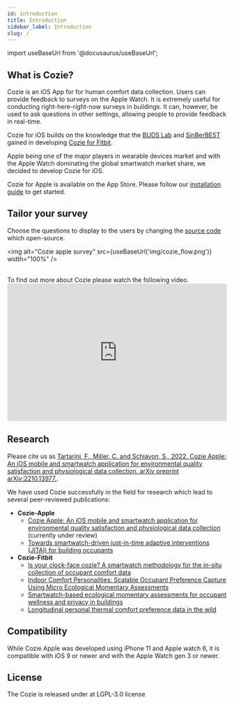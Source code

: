 ```yaml
---
id: introduction
title: Introduction
sidebar_label: Introduction
slug: /
---
```


import useBaseUrl from '@docusaurus/useBaseUrl'; 

## What is Cozie?

Cozie is an iOS App for for human comfort data collection. Users can provide feedback to surveys on the Apple Watch. It is extremely useful for conducting right-here-right-now surveys in buildings. It can, however, be used to ask questions in other settings, allowing people to provide feedback in real-time.

Cozie for iOS builds on the knowledge that the [BUDS Lab](https://www.budslab.org/) and [SinBerBEST](https://sinberbest.berkeley.edu) gained in developing [Cozie for Fitbit](https://cozie-fitbit.app).

Apple being one of the major players in wearable devices market and with the Apple Watch dominating the global smartwatch market share, we decided to develop Cozie for iOS. 

Cozie for Apple is available on the App Store. Please follow our [installation guide](installation) to get started.

## Tailor your survey

Choose the questions to display to the users by changing the [source code](https://github.com/cozie-app/cozie-apple) which open-source.

<img alt="Cozie apple survey" src={useBaseUrl('img/cozie_flow.png')}  width="100%" />

<br/>
To find out more about Cozie please watch the following video.
<iframe width="100%" height="315" src="https://www.youtube.com/embed/5e4FwVydYRE" frameborder="0" allow="accelerometer; autoplay; clipboard-write; encrypted-media; gyroscope; picture-in-picture" allowFullScreen></iframe>

## Research
Please cite us as [Tartarini, F., Miller, C. and Schiavon, S., 2022. Cozie Apple: An iOS mobile and smartwatch application for environmental quality satisfaction and physiological data collection. arXiv preprint arXiv:2210.13977.](ttps://arxiv.org/abs/2210.13977).

We have used Cozie successfully in the field for research which lead to several peer-reviewed publications:

- **Cozie-Apple**
    - [Cozie Apple: An iOS mobile and smartwatch application for environmental quality satisfaction and physiological data collection](https://arxiv.org/abs/2210.13977) (currently under review)
    - [Towards smartwatch-driven just-in-time adaptive interventions (JITAI) for building occupants](https://dl.acm.org/doi/10.1145/3563357.3566135)
- **Cozie-Fitbit**
    - [Is your clock-face cozie? A smartwatch methodology for the in-situ collection of occupant comfort data](https://www.researchgate.net/publication/337376844_Is_your_clock-face_cozie_A_smartwatch_methodology_for_the_in-situ_collection_of_occupant_comfort_data)
    - [Indoor Comfort Personalities: Scalable Occupant Preference Capture Using Micro Ecological Momentary Assessments](https://www.researchgate.net/publication/338527635_Indoor_Comfort_Personalities_Scalable_Occupant_Preference_Capture_Using_Micro_Ecological_Momentary_Assessments)
    - [Smartwatch-based ecological momentary assessments for occupant wellness and privacy in buildings](https://www.researchgate.net/publication/359889789_Smartwatch-based_ecological_momentary_assessments_for_occupant_wellness_and_privacy_in_buildings)
    - [Longitudinal personal thermal comfort preference data in the wild](https://www.researchgate.net/publication/356218901_Longitudinal_personal_thermal_comfort_preference_data_in_the_wild)

## Compatibility

While Cozie Apple was developed using iPhone 11 and Apple watch 6, it is compatible with iOS 9 or newer and with the Apple Watch gen 3 or newer.

## License

The Cozie is released under at LGPL-3.0 license


